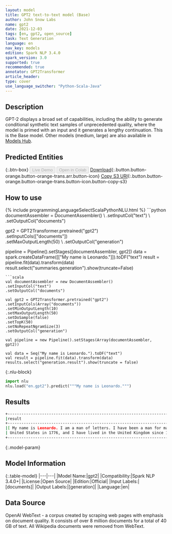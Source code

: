 ```yaml
---
layout: model
title: GPT2 text-to-text model (Base)
author: John Snow Labs
name: gpt2
date: 2021-12-03
tags: [en, gpt2, open_source]
task: Text Generation
language: en
nav_key: models
edition: Spark NLP 3.4.0
spark_version: 3.0
supported: true
recommended: true
annotator: GPT2Transformer
article_header:
type: cover
use_language_switcher: "Python-Scala-Java"
---
```


## Description

GPT-2 displays a broad set of capabilities, including the ability to generate conditional synthetic text samples of unprecedented quality, where the model is primed with an input and it generates a lengthy continuation. This is the Base model. Other models (medium, large) are also available in [Models Hub](https://nlp.johnsnowlabs.com/models?task=Text+Generation).

## Predicted Entities



{:.btn-box}
<button class="button button-orange" disabled>Live Demo</button>
<button class="button button-orange" disabled>Open in Colab</button>
[Download](https://s3.amazonaws.com/auxdata.johnsnowlabs.com/public/models/gpt2_en_3.4.0_3.0_1638510926608.zip){:.button.button-orange.button-orange-trans.arr.button-icon}
[Copy S3 URI](s3://auxdata.johnsnowlabs.com/public/models/gpt2_en_3.4.0_3.0_1638510926608.zip){:.button.button-orange.button-orange-trans.button-icon.button-copy-s3}

## How to use



<div class="tabs-box" markdown="1">
{% include programmingLanguageSelectScalaPythonNLU.html %}
```python
documentAssembler = DocumentAssembler() \
.setInputCol("text") \
.setOutputCol("documents")

gpt2 = GPT2Transformer.pretrained("gpt2") \
.setInputCols(["documents"]) \
.setMaxOutputLength(50) \\
.setOutputCol("generation")

pipeline = Pipeline().setStages([documentAssembler, gpt2])
data = spark.createDataFrame([["My name is Leonardo."]]).toDF("text")
result = pipeline.fit(data).transform(data)
result.select("summaries.generation").show(truncate=False)
```
```scala
val documentAssembler = new DocumentAssembler()
.setInputCol("text")
.setOutputCol("documents")

val gpt2 = GPT2Transformer.pretrained("gpt2")
.setInputCols(Array("documents"))
.setMinOutputLength(10)
.setMaxOutputLength(50)
.setDoSample(false)
.setTopK(50)
.setNoRepeatNgramSize(3)
.setOutputCol("generation")

val pipeline = new Pipeline().setStages(Array(documentAssembler, gpt2))

val data = Seq("My name is Leonardo.").toDF("text")
val result = pipeline.fit(data).transform(data)
results.select("generation.result").show(truncate = false)
```


{:.nlu-block}
```python
import nlu
nlu.load("en.gpt2").predict("""My name is Leonardo.""")
```

</div>

## Results

```bash
+----------------------------------------------------------------------------------------------------------------------------------------------------------------------------------------------------+
|result                                                                                                                                                                                                                  |
+----------------------------------------------------------------------------------------------------------------------------------------------------------------------------------------------------+
|[ My name is Leonardo. I am a man of letters. I have been a man for many years. I was born in the year 1776. I came to the  |
| United States in 1776, and I have lived in the United Kingdom since 1776]                                                                                         |
+----------------------------------------------------------------------------------------------------------------------------------------------------------------------------------------------------+
```

{:.model-param}
## Model Information

{:.table-model}
|---|---|
|Model Name:|gpt2|
|Compatibility:|Spark NLP 3.4.0+|
|License:|Open Source|
|Edition:|Official|
|Input Labels:|[documents]|
|Output Labels:|[generation]|
|Language:|en|

## Data Source

OpenAI WebText  - a corpus created by scraping web pages with emphasis on document quality. It consists of over 8 million documents for a total of 40 GB of text. All Wikipedia documents were removed from WebText.
